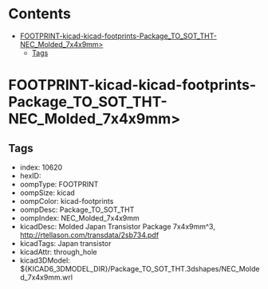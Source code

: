 



Contents
========

* [FOOTPRINT-kicad-kicad-footprints-Package_TO_SOT_THT-NEC_Molded_7x4x9mm>](#footprint-kicad-kicad-footprints-package_to_sot_tht-nec_molded_7x4x9mm)
	* [Tags](#tags)

# FOOTPRINT-kicad-kicad-footprints-Package_TO_SOT_THT-NEC_Molded_7x4x9mm>

## Tags

- index: 10620
- hexID: 
- oompType: FOOTPRINT
- oompSize: kicad
- oompColor: kicad-footprints
- oompDesc: Package_TO_SOT_THT
- oompIndex: NEC_Molded_7x4x9mm
- kicadDesc: Molded Japan Transistor Package 7x4x9mm^3, http://rtellason.com/transdata/2sb734.pdf
- kicadTags: Japan transistor
- kicadAttr: through_hole
- kicad3DModel: ${KICAD6_3DMODEL_DIR}/Package_TO_SOT_THT.3dshapes/NEC_Molded_7x4x9mm.wrl
